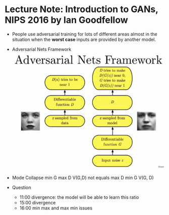 # Lecture Note: Introduction to GANs, NIPS 2016 by Ian Goodfellow

- People use adversarial training for lots of different areas almost in the situation when the **worst case** inputs are provided by another model.

- Adversarial Nets Framework
![](1.png)

- Mode Collapse
min G max D V(G,D) not equals max D min G V(G, D) 



- Question
	- 11:00 divergence: the model will be able to learn this ratio
	- 15:00 divergence
	- 16:00 min max and max min issues

	


	


	


